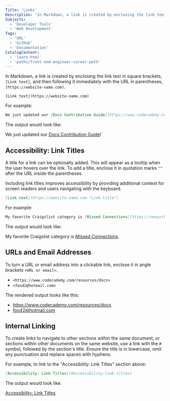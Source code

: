 ```yaml
---
Title: 'Links'
Description: 'In Markdown, a link is created by enclosing the link text in square brackets and then following it immediately with the URL in parentheses.'
Subjects:
  - 'Developer Tools'
  - 'Web Development'
Tags:
  - 'URL'
  - 'GitHub'
  - 'Documentation'
CatalogContent:
  - 'learn-html'
  - 'paths/front-end-engineer-career-path'
---
```


In Markdown, a link is created by enclosing the link text in square brackets, `[Link text]`, and then following it immediately with the URL in parentheses, `(https://website-name.com)`.

```pseudo
[Link text](https://website-name.com)
```

For example:

```md
We just updated our [Docs Contribution Guide](https://www.codecademy.com/pages/contribute-docs)!
```

The output would look like:

We just updated our [Docs Contribution Guide](https://www.codecademy.com/pages/contribute-docs)!

## Accessibility: Link Titles

A title for a link can be optionally added. This will appear as a tooltip when the user hovers over the link. To add a title, enclose it in quotation marks `""` after the URL inside the parentheses.

Including link titles improves accessibility by providing additional context for screen readers and users navigating with the keyboard.

```md
[Link text](https://website-name.com "Link title")
```

For example:

```md
My favorite Craigslist category is [Missed Connections](https://newyork.craigslist.org/d/missed-connections/search/mis "The best place on the internet").
```

The output would look like:

My favorite Craigslist category is [Missed Connections](https://newyork.craigslist.org/d/missed-connections/search/mis "The best place on the internet").

## URLs and Email Addresses

To turn a URL or email address into a clickable link, enclose it in angle brackets `<URL or email>`.

- `<https://www.codecademy.com/resources/docs>`
- `<foo42@hotmail.com>`

The rendered output looks like this:

- <https://www.codecademy.com/resources/docs>
- <foo42@hotmail.com>

## Internal Linking

To create links to navigate to other sections within the same document, or sections within other documents on the same website, use a link with the `#` symbol, followed by the section's title. Ensure the title is in lowercase, omit any punctuation and replace spaces with hyphens.

For example, to link to the "Accessibility: Link Titles" section above:

```md
[Accessibility: Link Titles](#accessibility-link-titles)
```

The output would look like:

[Accessibility: Link Titles](#accessibility-link-titles)
